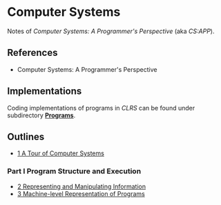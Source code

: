 # Computer Systems

Notes of *Computer Systems: A Programmer's Perspective* (aka *CS:APP*).

## References

* Computer Systems: A Programmer's Perspective

## Implementations

Coding implementations of programs in *CLRS* can be found under subdirectory **[Programs](./Programs/)**.

## Outlines

* [1 A Tour of Computer Systems](./Notes/1_A_Tour_of_Computer_Systems.md)

### Part I Program Structure and Execution

* [2 Representing and Manipulating Information](./Notes/2_Representing_and_Manipulating_Information.md)
* [3 Machine-level Representation of Programs](./Notes/3_Machine-level_Representation_of_Programs.md)
